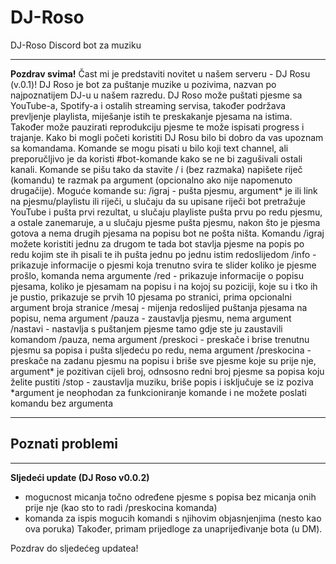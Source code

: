 # DJ-Roso
DJ-Roso Discord bot za muziku

----------------------------------------------------------
**Pozdrav svima!**
Čast mi je predstaviti novitet u našem serveru - DJ Rosu (v.0.1)!
DJ Roso je bot za puštanje muzike u pozivima, nazvan po najpoznatijem DJ-u u našem razredu. DJ Roso može puštati pjesme sa YouTube-a, Spotify-a i ostalih streaming servisa, također podržava prevljenje playlista, miješanje istih te preskakanje pjesama na istima. Također može pauzirati reprodukciju pjesme te može ispisati progress i trajanje.
Kako bi mogli početi koristiti DJ Rosu bilo bi dobro da vas upoznam sa komandama.
Komande se mogu pisati u bilo koji text channel, ali preporučljivo je da koristi #bot-komande kako se ne bi zagušivali ostali kanali.
Komande se pišu tako da stavite / i (bez razmaka) napišete riječ (komandu) te razmak pa argument (opcionalno ako nije napomenuto drugačije).
Moguće komande su:
/igraj - pušta pjesmu, argument* je ili link na pjesmu/playlistu ili riječi, u slučaju da su upisane riječi bot pretražuje YouTube i pušta prvi rezultat, u slučaju playliste pušta prvu po redu pjesmu, a ostale zanemaruje, a u slučaju pjesme pušta pjesmu, nakon što je pjesma gotova a nema drugih pjesama na popisu bot ne pošta ništa. Komandu /igraj možete koristiti jednu za drugom te tada bot stavlja pjesme na popis po redu kojim ste ih pisali te ih pušta jednu po jednu istim redoslijedom
/info - prikazuje informacije o pjesmi koja trenutno svira te slider koliko je pjesme prošlo, komanda nema argumente
/red - prikazuje informacije o popisu pjesama, koliko je pjesamam na popisu i na kojoj su poziciji, koje su i tko ih je pustio, prikazuje se prvih 10 pjesama po stranici, prima opcionalni argument broja stranice
/mesaj - mijenja redoslijed puštanja pjesama na popisu, nema argument
/pauza - zaustavlja pjesmu, nema argument
/nastavi - nastavlja s puštanjem pjesme tamo gdje ste ju zaustavili komandom /pauza, nema argument
/preskoci - preskače i brise trenutnu pjesmu sa popisa i pušta sljedeću po redu, nema argument
/preskocina - preskače na zadanu pjesmu na popisu i briše sve pjesme koje su prije nje, argument* je pozitivan cijeli broj, odnsosno redni broj pjesme sa popisa koju želite pustiti
/stop - zaustavlja muziku, briše popis i isključuje se iz poziva
*argument je neophodan za funkcioniranje komande i ne možete poslati komandu bez argumenta

----------------------------------------------------------

**Poznati problemi**
-

----------------------------------------------------------

**Sljedeći update (DJ Roso v0.0.2)**
  - mogucnost micanja točno određene pjesme s popisa bez micanja onih prije nje (kao sto to radi /preskocina komanda)
  - komanda za ispis mogucih komandi s njihovim objasnjenjima (nesto kao ova poruka)
Također, primam prijedloge za unaprijeđivanje bota (u DM).

Pozdrav do sljedećeg updatea! 
